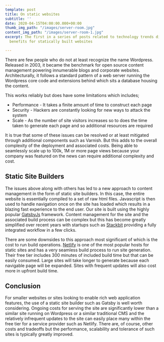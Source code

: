 ```yaml
---
template: post
title: On static websites
subtitle: ''
date: 2020-04-15T04:00:00.000+00:00
thumb_img_path: "/images/server-room.jpg"
content_img_path: "/images/server-room-1.jpg"
excerpt: The first in a series of posts related to technology trends discusses the
  benefits for statically built websites

---
```

There are few people who do not at least recognize the name Wordpress. Released in 2003, it  became the benchmark for open source content management powering innumerable blogs and corporate websites.  Architecturally, it follows a standard pattern of a web server running the Wordpress core code and extensions behind which sits a database housing the content.  

This works reliably but does have some limitations which includes;

* Performance - It takes a finite amount of time to construct each page
* Security - Hackers are constantly looking for new ways to attack the system
* Scale - As the number of site visitors increases so to does the time taken to generate each page and so additional resources are required

It is true that some of these issues can be resolved or at least mitigated through additional components such as Varnish. But this adds to the overall complexity of the deployment and associated costs. Being able to seamlessly scale up to 100k, 1M or more page views because your company was featured on the news can require additional complexity and cost.

## Static Site Builders

The issues above along with others has led to a new approach to content management in the form of static site builders. In this case, the entire website is essentially compiled to a set of raw html files. Javascript is then used to handle navigation once on the site has loaded which results in a blazing fast experience to the end user.  Our site is built using the highly popular [GatsbyJs](https://www.gatsbyjs.org/) framework.  Content management for the site and the associated build process can be complex but this has become greatly simplified over recent years with startups such as [Stackbit](https://app.stackbit.com) providing a fully integrated workflow in a few clicks. 

There are some downsides to this approach most significant of which is the cost to run build operations.  [Netlify]() is one of the most popular hosts for static sites and has a very seamless build process to run site generation. Their free tier includes 300 minutes of included build time but that can be easily consumed. Large sites will take longer to generate because each navigable page will be expanded.  Sites with frequent updates will also cost more in upfront build time.

## Conclusion

For smaller websites or sites looking to enable rich web application features, the use of a static site builder such as Gatsby is well worth considering.  Ongoing costs for serving the site are significantly lower than a similar site running on Wordpress or a similar traditional CMS and the relatively infrequent updates to the site can easily place many within the free tier for a service provider such as Netlify.  There are, of course, other costs and tradeoffs but the performance, scalability and tolerance of such sites is typically greatly improved.